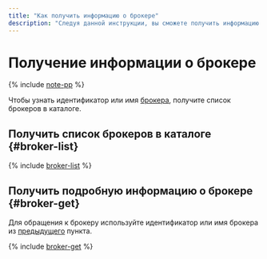 ```yaml
---
title: "Как получить информацию о брокере"
description: "Следуя данной инструкции, вы сможете получить информацию о брокере."
---
```


# Получение информации о брокере

{% include [note-pp](../../../_includes/iot-core/note-pp.md) %}

Чтобы узнать идентификатор или имя [брокера](../../concepts/index.md#broker), получите список брокеров в каталоге.

## Получить список брокеров в каталоге {#broker-list}

{% include [broker-list](../../../_includes/iot-core/broker-list.md) %}

## Получить подробную информацию о брокере {#broker-get}

Для обращения к брокеру используйте идентификатор или имя брокера из [предыдущего](#broker-list) пункта.

{% include [broker-get](../../../_includes/iot-core/broker-get.md) %}